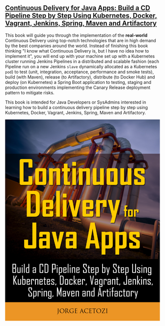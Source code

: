 ## [Continuous Delivery for Java Apps: Build a CD Pipeline Step by Step Using Kubernetes, Docker, Vagrant, Jenkins, Spring, Maven and Artifactory](https://leanpub.com/continuous-delivery-for-java-apps)

This book will guide you through the implementation of the **real-world** Continuous Delivery using top-notch technologies that are in high demand by the best companies around the world. Instead of finishing this book thinking "I know what Continuous Delivery is, but I have no idea how to implement it", you will end up with your machine set up with a Kubernetes cluster running Jenkins Pipelines in a distributed and scalable fashion (each Pipeline run on a new Jenkins `slave` dynamically allocated as a Kubernetes `pod`) to test (unit, integration, acceptance, performance and smoke tests), build (with Maven), release (to Artifactory), distribute (to Docker Hub) and deploy (on Kubernetes) a Spring Boot application to testing, staging and production environments implementing the Canary Release deployment pattern to mitigate risks.

This book is intended for Java Developers or SysAdmins interested in learning how to build a continuous delivery pipeline step by step using Kubernetes, Docker, Vagrant, Jenkins, Spring, Maven and Artifactory.

![Book Cover](/images/continuous-delivery-java-apps.png)
